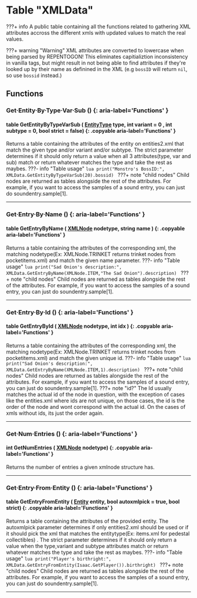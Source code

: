 # Table "XMLData"

???+ info
    A public table containing all the functions related to gathering XML attributes accross the different xmls with updated values to match the real values.

???+ warning "Warning"
    XML attributes are converted to lowercase when being parsed by REPENTOGON! This eliminates capitializtion inconsistency in vanilla tags, but might result in not being able to find attributes if they're looked up by their name as definined in the XML (e.g `bossID` will return `nil`, so use `bossid` instead.)
        
## Functions

### Get·Entity·By·Type·Var·Sub () {: aria-label='Functions' }
#### table GetEntityByTypeVarSub ( [EntityType](https://wofsauge.github.io/IsaacDocs/rep/enums/EntityType.html) type, int variant = 0 , int subtype = 0, bool strict = false) {: .copyable aria-label='Functions' }
Returns a table containing the attributes of the entity on entities2.xml that match the given type and/or variant and/or subtype. The strict parameter determines if it should only return a value when all 3 attributes(type, var and sub) match or return whatever matches the type and take the rest as maybes.
???- info "Table usage"
	```lua
	print("Monstro's BossID:", XMLData.GetEntityByTypeVarSub(20).bossid)
	```
???+ note "child nodes"
    Child nodes are returned as tables alongside the rest of the attributes. For example, if you want to access the samples of a sound entry, you can just do soundentry.sample[1].
___

### Get·Entry·By·Name () {: aria-label='Functions' }
#### table GetEntryByName ( [XMLNode](enums/XMLNode.md) nodetype, string name ) {: .copyable aria-label='Functions' }
Returns a table containing the attributes of the corresponding xml, the matching nodetype(Ex: XMLNode.TRINKET returns trinket nodes from pocketitems.xml) and match the given name parameter.
???- info "Table usage"
	```lua
	print("Sad Onion's description:", XMLData.GetEntryByName(XMLNode.ITEM,"The Sad Onion").description)
	```
???+ note "child nodes"
    Child nodes are returned as tables alongside the rest of the attributes. For example, if you want to access the samples of a sound entry, you can just do soundentry.sample[1].
___

### Get·Entry·By·Id () {: aria-label='Functions' }
#### table GetEntryById ( [XMLNode](enums/XMLNode.md) nodetype, int idx ) {: .copyable aria-label='Functions' }
Returns a table containing the attributes of the corresponding xml, the matching nodetype(Ex: XMLNode.TRINKET returns trinket nodes from pocketitems.xml) and match the given unique id.
???- info "Table usage"
	```lua
	print("Sad Onion's description:", XMLData.GetEntryByName(XMLNode.ITEM,1).description)
	```
???+ note "child nodes"
    Child nodes are returned as tables alongside the rest of the attributes. For example, if you want to access the samples of a sound entry, you can just do soundentry.sample[1].
???+ note "id?"
    The Id usually matches the actual id of the node in question, with the exception of cases like the entities.xml where ids are not unique, on those cases, the id is the order of the node and wont correspond with the actual id. On the cases of xmls without ids, its just the order again.
___

### Get·Num·Entries () {: aria-label='Functions' }
#### int GetNumEntries ( [XMLNode](enums/XMLNode.md) nodetype) {: .copyable aria-label='Functions' }
Returns the number of entries a given xmlnode structure has.
___
### Get·Entry·From·Entity () {: aria-label='Functions' }
#### table GetEntryFromEntity ( [Entity](Entity.md) entity, bool autoxmlpick = true, bool strict) {: .copyable aria-label='Functions' }
Returns a table containing the attributes of the provided entity. The autoxmlpick parameter determines if only entities2.xml should be used or if it should pick the xml that matches the entitytype(Ex: items.xml for pedestal collectibles) . The strict parameter determines if it should only return a value when the type,variant and subtype attributes match or return whatever matches the type and take the rest as maybes.
???- info "Table usage"
	```lua
	print("Player's birthright:", XMLData.GetEntryFromEntity(Isaac.GetPlayer()).birthright)
	```
???+ note "child nodes"
    Child nodes are returned as tables alongside the rest of the attributes. For example, if you want to access the samples of a sound entry, you can just do soundentry.sample[1].
___




